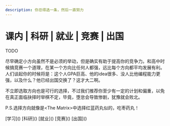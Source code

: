 ```yaml
---
description: 你总得选一条，然后一直努力
---
```


# 课内 \| 科研 \| 就业 \| 竞赛 \| 出国

TODO

尽早确定小方向虽然不是必须的举动，但是确实有助于提高你的竞争力。和高中时候搞竞赛一个道理，在某一个方向比任何人都强，远比每个方向都平均发展有利。人们谈起你的时候将是：这个人GPA巨高、他的idea很多、没人比他编程能力更强，以及什么？他已经出国交换了？这才大二啊。

不立即选取方向也是可行的选择，不过我们推荐你至少有一定的计划和偏重，以免在真正面临抉择时举棋不定，毕竟，堕怠会导致惨剧，犹豫就会败北。

P.S.选择方向就像是&lt;The Matrix&gt;中选择红蓝药丸似的，吃枣药丸！

\[学习\]\(\)  \[科研\]\(\) \[就业\]\(\) \[竞赛\]\(\) \[出国\]\(\)  





